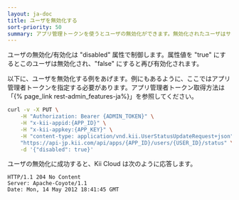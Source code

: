 ```yaml
---
layout: ja-doc
title: ユーザを無効化する
sort-priority: 50
summary: アプリ管理トークンを使うとユーザの無効化ができます。無効化されたユーザはサインインできなくなり、このユーザに対して払いだされていた全てのユーザトークンが無効化されます。また、無効化されたユーザはパスワードのリセットができなくなります。
---
```

ユーザの無効化/有効化は "disabled" 属性で制御します。属性値を "true" にするとこのユーザは無効化され、"false" にすると再び有効化されます。

以下に、ユーザを無効化する例をあげます。例にもあるように、ここではアプリ管理者トークンを指定する必要があります。アプリ管理者トークン取得方法は「{% page_link rest-admin_features-ja%}」を参照してください。

```sh
curl -v -X PUT \
    -H "Authorization: Bearer {ADMIN_TOKEN}" \
    -H "x-kii-appid:{APP_ID}" \
    -H "x-kii-appkey:{APP_KEY}" \
    -H "content-type: application/vnd.kii.UserStatusUpdateRequest+json" \
    "https://api-jp.kii.com/api/apps/{APP_ID}/users/{USER_ID}/status" \
    -d '{"disabled": true}'
```

ユーザの無効化に成功すると、Kii Cloud は次のように応答します。

```
HTTP/1.1 204 No Content
Server: Apache-Coyote/1.1
Date: Mon, 14 May 2012 18:41:45 GMT
```
